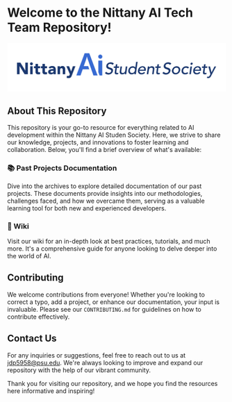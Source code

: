 # Welcome to the Nittany AI Tech Team Repository!

![Nittany AI Alliance Logo](Images/nittany_ai_logo.jpeg)

## About This Repository

This repository is your go-to resource for everything related to AI development within the Nittany AI Studen Society. Here, we strive to share our knowledge, projects, and innovations to foster learning and collaboration. Below, you'll find a brief overview of what's available:

### 📚 Past Projects Documentation

Dive into the archives to explore detailed documentation of our past projects. These documents provide insights into our methodologies, challenges faced, and how we overcame them, serving as a valuable learning tool for both new and experienced developers.

### 📖 Wiki

Visit our wiki for an in-depth look at best practices, tutorials, and much more. It's a comprehensive guide for anyone looking to delve deeper into the world of AI.

## Contributing

We welcome contributions from everyone! Whether you're looking to correct a typo, add a project, or enhance our documentation, your input is invaluable. Please see our `CONTRIBUTING.md` for guidelines on how to contribute effectively.

## Contact Us

For any inquiries or suggestions, feel free to reach out to us at [jdp5958@psu.edu](mailto:jdp5958@psu.edu). We're always looking to improve and expand our repository with the help of our vibrant community.

Thank you for visiting our repository, and we hope you find the resources here informative and inspiring!

